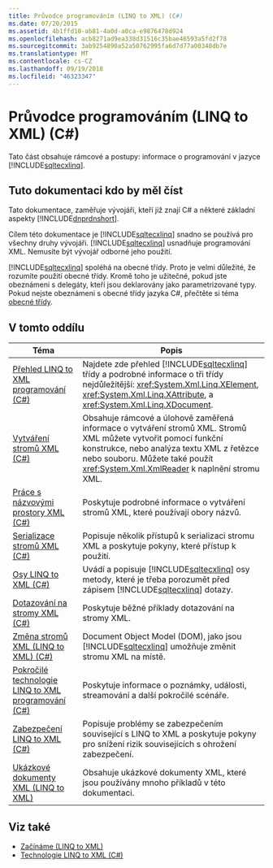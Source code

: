 ```yaml
---
title: Průvodce programováním (LINQ to XML) (C#)
ms.date: 07/20/2015
ms.assetid: 4b1ffd10-ab81-4a0d-a0ca-e9876478d924
ms.openlocfilehash: acb8271ad9ea338d31516c35bae46593a5fd2f78
ms.sourcegitcommit: 3ab9254890a52a50762995fa6d7d77a00348db7e
ms.translationtype: MT
ms.contentlocale: cs-CZ
ms.lasthandoff: 09/19/2018
ms.locfileid: "46323347"
---
```

# <a name="programming-guide-linq-to-xml-c"></a>Průvodce programováním (LINQ to XML) (C#)
Tato část obsahuje rámcové a postupy: informace o programování v jazyce [!INCLUDE[sqltecxlinq](~/includes/sqltecxlinq-md.md)].  
  
## <a name="who-should-read-this-documentation"></a>Tuto dokumentaci kdo by měl číst  
 Tato dokumentace, zaměřuje vývojáři, kteří již znají C# a některé základní aspekty [!INCLUDE[dnprdnshort](~/includes/dnprdnshort-md.md)].  
  
 Cílem této dokumentace je [!INCLUDE[sqltecxlinq](~/includes/sqltecxlinq-md.md)] snadno se používá pro všechny druhy vývojáři. [!INCLUDE[sqltecxlinq](~/includes/sqltecxlinq-md.md)] usnadňuje programování XML. Nemusíte být vývojář odborné jeho použití.  
  
 [!INCLUDE[sqltecxlinq](~/includes/sqltecxlinq-md.md)] spoléhá na obecné třídy. Proto je velmi důležité, že rozumíte použití obecné třídy. Kromě toho je užitečné, pokud jste obeznámeni s delegáty, kteří jsou deklarovány jako parametrizované typy. Pokud nejste obeznámeni s obecné třídy jazyka C#, přečtěte si téma [obecné třídy](../../../../csharp/programming-guide/generics/generic-classes.md).  
  
## <a name="in-this-section"></a>V tomto oddílu  
  
|Téma|Popis|  
|-----------|-----------------|  
|[Přehled LINQ to XML programování (C#)](../../../../csharp/programming-guide/concepts/linq/linq-to-xml-programming-overview.md)|Najdete zde přehled [!INCLUDE[sqltecxlinq](~/includes/sqltecxlinq-md.md)] třídy a podrobné informace o tři třídy nejdůležitější: <xref:System.Xml.Linq.XElement>, <xref:System.Xml.Linq.XAttribute>, a <xref:System.Xml.Linq.XDocument>.|  
|[Vytváření stromů XML (C#)](../../../../csharp/programming-guide/concepts/linq/creating-xml-trees.md)|Obsahuje rámcové a úlohově zaměřená informace o vytváření stromů XML. Stromů XML můžete vytvořit pomocí funkční konstrukce, nebo analýza textu XML z řetězce nebo souboru. Můžete také použít <xref:System.Xml.XmlReader> k naplnění stromu XML.|  
|[Práce s názvovými prostory XML (C#)](../../../../csharp/programming-guide/concepts/linq/working-with-xml-namespaces.md)|Poskytuje podrobné informace o vytváření stromů XML, které používají obory názvů.|  
|[Serializace stromů XML (C#)](../../../../csharp/programming-guide/concepts/linq/serializing-xml-trees.md)|Popisuje několik přístupů k serializaci stromu XML a poskytuje pokyny, které přístup k použití.|  
|[Osy LINQ to XML (C#)](../../../../csharp/programming-guide/concepts/linq/linq-to-xml-axes.md)|Uvádí a popisuje [!INCLUDE[sqltecxlinq](~/includes/sqltecxlinq-md.md)] osy metody, které je třeba porozumět před zápisem [!INCLUDE[sqltecxlinq](~/includes/sqltecxlinq-md.md)] dotazy.|  
|[Dotazování na stromy XML (C#)](../../../../csharp/programming-guide/concepts/linq/querying-xml-trees.md)|Poskytuje běžné příklady dotazování na stromy XML.|  
|[Změna stromů XML (LINQ to XML) (C#)](../../../../csharp/programming-guide/concepts/linq/modifying-xml-trees-linq-to-xml.md)|Document Object Model (DOM), jako jsou [!INCLUDE[sqltecxlinq](~/includes/sqltecxlinq-md.md)] umožňuje změnit stromu XML na místě.|  
|[Pokročilé technologie LINQ to XML programování (C#)](../../../../csharp/programming-guide/concepts/linq/advanced-linq-to-xml-programming.md)|Poskytuje informace o poznámky, události, streamování a další pokročilé scénáře.|  
|[Zabezpečení LINQ to XML (C#)](../../../../csharp/programming-guide/concepts/linq/linq-to-xml-security.md)|Popisuje problémy se zabezpečením související s LINQ to XML a poskytuje pokyny pro snížení rizik souvisejících s ohrožení zabezpečení.|  
|[Ukázkové dokumenty XML (LINQ to XML)](../../../../csharp/programming-guide/concepts/linq/sample-xml-documents-linq-to-xml.md)|Obsahuje ukázkové dokumenty XML, které jsou používány mnoho příkladů v této dokumentaci.|  
  
## <a name="see-also"></a>Viz také

- [Začínáme (LINQ to XML)](../../../../csharp/programming-guide/concepts/linq/getting-started-linq-to-xml.md)  
- [Technologie LINQ to XML (C#)](../../../../csharp/programming-guide/concepts/linq/linq-to-xml.md)
